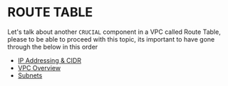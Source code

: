 # ROUTE TABLE
Let's talk about another `CRUCIAL` component in a VPC called Route Table, please to be able to proceed with this topic, its important to have gone through the below in this order
- [IP Addressing & CIDR](https://github.com/coredataengineers/CDE-BOOTCAMP/blob/main/09_aws_cloud/03-Virtual-Private-Cloud(VPC)/00-IP-Addressing.md)
- [VPC Overview](https://github.com/coredataengineers/CDE-BOOTCAMP/blob/main/09_aws_cloud/03-Virtual-Private-Cloud(VPC)/01-VPC-Overview.md)
- [Subnets](https://github.com/coredataengineers/CDE-BOOTCAMP/blob/main/09_aws_cloud/03-Virtual-Private-Cloud(VPC)/02-Subnets.md)

